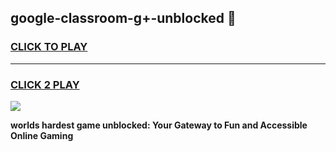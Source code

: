 
## google-classroom-g+-unblocked 👋
<h3>
<a href="https://premium.freeplayer.one?title=google-classroom-g+-unblocked&ref=14F">CLICK TO PLAY</a></h3>
<hr>

<h3>
<a href="https://premium.freeplayer.one?title=google-classroom-g+-unblocked&ref=14F">CLICK 2 PLAY</a>
  
</h3>

<a href="https://premium.freeplayer.one?title=google-classroom-g+-unblocked&ref=12F/"><img src="https://clearcache.store/games.png"></a>


**worlds hardest game unblocked: Your Gateway to Fun and Accessible Online Gaming**
